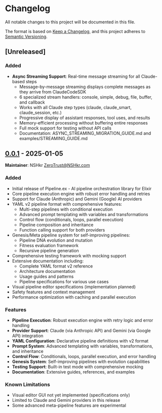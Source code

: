 # Changelog

All notable changes to this project will be documented in this file.

The format is based on [Keep a Changelog](https://keepachangelog.com/en/1.0.0/),
and this project adheres to [Semantic Versioning](https://semver.org/spec/v2.0.0.html).

## [Unreleased]

### Added
- **Async Streaming Support**: Real-time message streaming for all Claude-based steps
  - Message-by-message streaming displays complete messages as they arrive from ClaudeCodeSDK
  - 6 specialized stream handlers: console, simple, debug, file, buffer, and callback
  - Works with all Claude step types (claude, claude_smart, claude_session, etc.)
  - Progressive display of assistant responses, tool uses, and results
  - Memory-efficient processing without buffering entire responses
  - Full mock support for testing without API calls
  - Documentation: ASYNC_STREAMING_MIGRATION_GUIDE.md and examples/STREAMING_GUIDE.md

## [0.0.1] - 2025-01-05

**Maintainer**: NSHkr <ZeroTrust@NSHkr.com>

### Added
- Initial release of Pipeline.ex - AI pipeline orchestration library for Elixir
- Core pipeline execution engine with robust error handling and retries
- Support for Claude (Anthropic) and Gemini (Google) AI providers
- YAML v2 pipeline format with comprehensive features:
  - Multi-step pipelines with conditional execution
  - Advanced prompt templating with variables and transformations
  - Control flow (conditionals, loops, parallel execution)
  - Pipeline composition and inheritance
  - Function calling support for both providers
- Genesis/Meta pipeline system for self-improving pipelines:
  - Pipeline DNA evolution and mutation
  - Fitness evaluation framework
  - Recursive pipeline generation
- Comprehensive testing framework with mocking support
- Extensive documentation including:
  - Complete YAML format v2 reference
  - Architecture documentation
  - Usage guides and patterns
  - Pipeline specifications for various use cases
- Visual pipeline editor specifications (implementation planned)
- Safety features and context management
- Performance optimization with caching and parallel execution

### Features
- **Pipeline Execution**: Robust execution engine with retry logic and error handling
- **Provider Support**: Claude (via Anthropic API) and Gemini (via Google API) integration
- **YAML Configuration**: Declarative pipeline definitions with v2 format
- **Prompt System**: Advanced templating with variables, transformations, and inheritance
- **Control Flow**: Conditionals, loops, parallel execution, and error handling
- **Genesis System**: Self-improving pipelines with evolution capabilities
- **Testing Support**: Built-in test mode with comprehensive mocking
- **Documentation**: Extensive guides, references, and examples

### Known Limitations
- Visual editor GUI not yet implemented (specifications only)
- Limited to Claude and Gemini providers in this release
- Some advanced meta-pipeline features are experimental

[0.0.1]: https://github.com/nshkrdotcom/pipeline_ex/releases/tag/v0.0.1